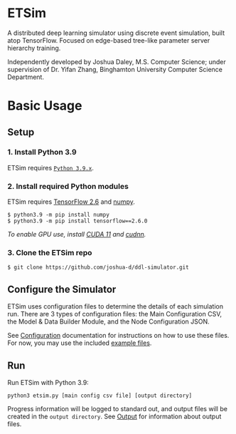 # ETSim

A distributed deep learning simulator using discrete event simulation, built atop TensorFlow. Focused on edge-based tree-like parameter server hierarchy training. 

Independently developed by Joshua Daley, M.S. Computer Science; under supervision of Dr. Yifan Zhang, Binghamton University Computer Science Department.

# Basic Usage

##  Setup

### 1. Install Python 3.9

ETSim requires [`Python 3.9.x`](https://www.python.org/downloads/release/python-390/).

### 2. Install required Python modules

ETSim requires [TensorFlow 2.6]() and [numpy]().

    $ python3.9 -m pip install numpy
    $ python3.9 -m pip install tensorflow==2.6.0

*To enable GPU use, install [CUDA 11]() and [cudnn]().*

### 3. Clone the ETSim repo

    $ git clone https://github.com/joshua-d/ddl-simulator.git

## Configure the Simulator

ETSim uses configuration files to determine the details of each simulation run. There are 3 types of configuration files: the Main Configuration CSV, the Model & Data Builder Module, and the Node Configuration JSON.

See [Configuration]() documentation for instructions on how to use these files. For now, you may use the included [example files]().

## Run

Run ETSim with Python 3.9:

`python3 etsim.py [main config csv file] [output directory]`

Progress information will be logged to standard out, and output files will be created in the `output directory`. See [Output]() for information about output files.
